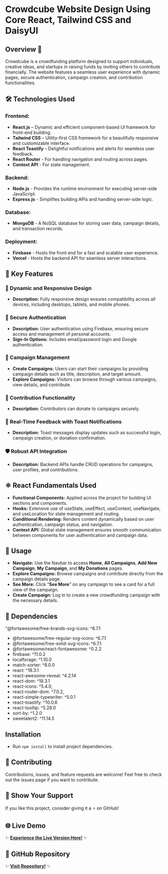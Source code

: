 # Crowdcube Website Design Using Core React, Tailwind CSS and DaisyUI

## Overview 🌟
Crowdcube is a crowdfunding platform designed to support individuals, creative ideas, and startups in raising funds by inviting others to contribute financially. The website features a seamless user experience with dynamic pages, secure authentication, campaign creation, and contribution functionalities.

## 🛠️ Technologies Used
### Frontend:
- **React.js** – Dynamic and efficient component-based UI framework for front-end building.
- **Tailwind CSS** – Utility-first CSS framework for a beautifully responsive and customizable interface.
- **React Toastify** – Delightful notifications and alerts for seamless user feedback.
- **React Router** - For handling navigation and routing across pages.
- **Context API** - For state management.

### Backend:
- **Node.js** - Provides the runtime environment for executing server-side JavaScript.
- **Express.js** - Simplifies building APIs and handling server-side logic.

### Database:
- **MongoDB** - A NoSQL database for storing user data, campaign details, and transaction records.

### Deployment:
- **Firebase** - Hosts the front end for a fast and scalable user experience.
- **Vercel** - Hosts the backend API for seamless server interactions.

## 📱 Key Features
### 🚀 Dynamic and Responsive Design
- **Description:** Fully responsive design ensures compatibility across all devices, including desktops, tablets, and mobile phones.

### 🔑 Secure Authentication
- **Description:** User authentication using Firebase, ensuring secure access and management of personal accounts.
- **Sign-In Options:** Includes email/password login and Google authentication.

### 🎯 Campaign Management

- **Create Campaigns:** Users can start their campaigns by providing campaign details such as title, description, and target amount.
- **Explore Campaigns:** Visitors can browse through various campaigns, view details, and contribute.

### 💸 Contribution Functionality
- **Description:** Contributors can donate to campaigns securely.

### 🔔 Real-Time Feedback with Toast Notifications
- **Description:** Toast messages display updates such as successful login, campaign creation, or donation confirmation.

### 🛡️ Robust API Integration
- **Description:** Backend APIs handle CRUD operations for campaigns, user profiles, and contributions.

## ⚛️ React Fundamentals Used
- **Functional Components:** Applied across the project for building UI sections and components.
- **Hooks:** Extensive use of useState, useEffect, useContext, useNavigate, and useLocation for state management and routing.
- **Conditional Rendering:** Renders content dynamically based on user authentication, campaign status, and navigation.
- **Context API:** Global state management ensures smooth communication between components for user authentication and campaign data.

## 📝 Usage
- **Navigate:** Use the Navbar to access **Home**, **All Campaigns**, **Add New Campaign**, **My Campaign**, and **My Donations** pages.
- **Explore Campaigns:** Browse campaigns and contribute directly from the campaign details page.
- **See More:** Click “**See More**” on any campaign to see a card for a full view of the campaign.
- **Create Campaign:** Log in to create a new crowdfunding campaign with the necessary details.

## 🔗 Dependencies
"@fortawesome/free-brands-svg-icons: ^6.7.1
- @fortawesome/free-regular-svg-icons: ^6.7.1
- @fortawesome/free-solid-svg-icons: ^6.7.1
- @fortawesome/react-fontawesome: ^0.2.2
- firebase: ^11.0.2
- localforage: ^1.10.0
- match-sorter: ^8.0.0
- react: ^18.3.1
- react-awesome-reveal: ^4.2.14
- react-dom: ^18.3.1
- react-icons: ^5.4.0,
- react-router-dom: ^7.0.2,
- react-simple-typewriter: ^5.0.1
- react-toastify: ^10.0.6
- react-tooltip: ^5.28.0
- sort-by: ^1.2.0
- sweetalert2: ^11.14.5

## Installation
- Run `npm install` to install project dependencies.


## 📣 Contributing
Contributions, issues, and feature requests are welcome! Feel free to check out the issues page if you want to contribute.


## 🎉 Show Your Support
If you like this project, consider giving it a ⭐ on GitHub!

## 🌐 Live Demo
✨ **[Experience the Live Version Here!](https://crowdcube-funding.web.app)** ✨

## 📂 GitHub Repository
✨ **[Visit Repository!](https://github.com/elite1122/CrowdCube-Client)** ✨
